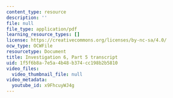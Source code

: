 ```yaml
---
content_type: resource
description: ''
file: null
file_type: application/pdf
learning_resource_types: []
license: https://creativecommons.org/licenses/by-nc-sa/4.0/
ocw_type: OCWFile
resourcetype: Document
title: Investigation 6, Part 5 transcript
uid: 1f5f6b8a-7e5a-4b48-b374-cc198b2b5810
video_files:
  video_thumbnail_file: null
video_metadata:
  youtube_id: x9FhcuyWJ4g
---
```

